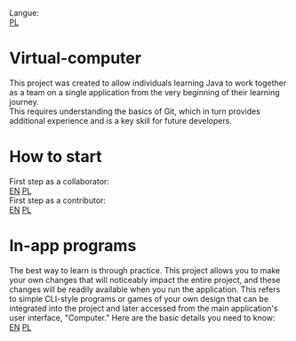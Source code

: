 Langue: <br>
[PL](readme/readme-pl.md)

# Virtual-computer
This project was created to allow individuals learning Java to work together as a team on a single application from the very beginning of their learning journey. <br>
This requires understanding the basics of Git, which in turn provides additional experience and is a key skill for future developers.

#  How to start

First step as a collaborator:  
[EN](readme/instructions/howToStart/collaboratorHowToStart-en.md) 
[PL](readme/instructions/howToStart/collaboratorHowToStart-pl.md) <br>
First step as a contributor:    <br>
[EN](readme/instructions/howToStart/contributorHowToStart-en.md)
[PL](readme/instructions/howToStart/contributorHowToStart-en.md)

# In-app programs

The best way to learn is through practice. This project allows you to make your own changes that will noticeably
impact the entire project, and these changes will be readily available when you run the application. This refers
to simple CLI-style programs or games of your own design that can be integrated into the project and later 
accessed from the main application's user interface, "Computer."
Here are the basic details you need to know: <br>
[EN](instructions/inAppPrograms/inAppInterfaces-en.md)
[PL](instructions/inAppPrograms/inAppInterfaces-pl.md)
